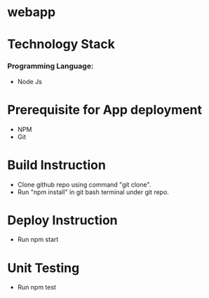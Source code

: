 # webapp

# Technology Stack
  ### Programming Language: 
   * Node Js
  
# Prerequisite for App deployment  
* NPM
* Git
  
# Build Instruction

* Clone github repo using command "git clone".
* Run "npm install" in git bash terminal under git repo.


# Deploy Instruction
 
 * Run npm start


# Unit Testing
  
  * Run npm test
